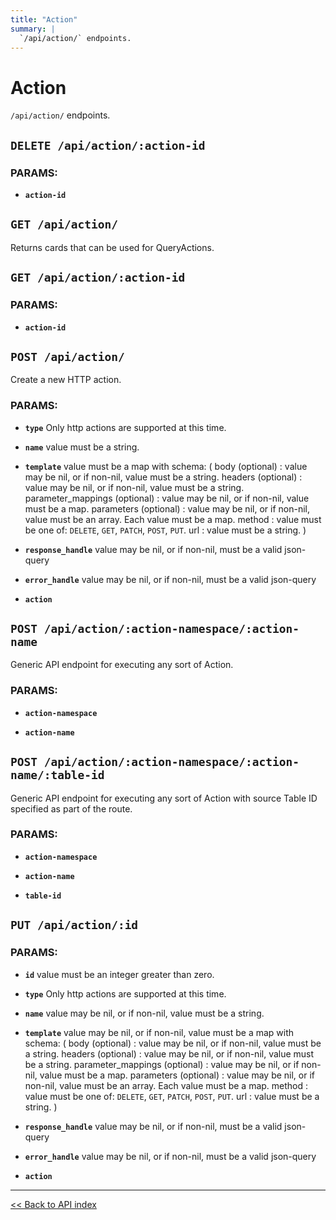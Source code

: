 ```yaml
---
title: "Action"
summary: |
  `/api/action/` endpoints.
---
```


# Action

`/api/action/` endpoints.

## `DELETE /api/action/:action-id`

### PARAMS:

*  **`action-id`**

## `GET /api/action/`

Returns cards that can be used for QueryActions.

## `GET /api/action/:action-id`

### PARAMS:

*  **`action-id`**

## `POST /api/action/`

Create a new HTTP action.

### PARAMS:

*  **`type`** Only http actions are supported at this time.

*  **`name`** value must be a string.

*  **`template`** value must be a map with schema: (
  body (optional) : value may be nil, or if non-nil, value must be a string.
  headers (optional) : value may be nil, or if non-nil, value must be a string.
  parameter_mappings (optional) : value may be nil, or if non-nil, value must be a map.
  parameters (optional) : value may be nil, or if non-nil, value must be an array. Each value must be a map.
  method : value must be one of: `DELETE`, `GET`, `PATCH`, `POST`, `PUT`.
  url : value must be a string.
)

*  **`response_handle`** value may be nil, or if non-nil, must be a valid json-query

*  **`error_handle`** value may be nil, or if non-nil, must be a valid json-query

*  **`action`**

## `POST /api/action/:action-namespace/:action-name`

Generic API endpoint for executing any sort of Action.

### PARAMS:

*  **`action-namespace`** 

*  **`action-name`**

## `POST /api/action/:action-namespace/:action-name/:table-id`

Generic API endpoint for executing any sort of Action with source Table ID specified as part of the route.

### PARAMS:

*  **`action-namespace`** 

*  **`action-name`** 

*  **`table-id`**

## `PUT /api/action/:id`

### PARAMS:

*  **`id`** value must be an integer greater than zero.

*  **`type`** Only http actions are supported at this time.

*  **`name`** value may be nil, or if non-nil, value must be a string.

*  **`template`** value may be nil, or if non-nil, value must be a map with schema: (
  body (optional) : value may be nil, or if non-nil, value must be a string.
  headers (optional) : value may be nil, or if non-nil, value must be a string.
  parameter_mappings (optional) : value may be nil, or if non-nil, value must be a map.
  parameters (optional) : value may be nil, or if non-nil, value must be an array. Each value must be a map.
  method : value must be one of: `DELETE`, `GET`, `PATCH`, `POST`, `PUT`.
  url : value must be a string.
)

*  **`response_handle`** value may be nil, or if non-nil, must be a valid json-query

*  **`error_handle`** value may be nil, or if non-nil, must be a valid json-query

*  **`action`**

---

[<< Back to API index](../api-documentation.md)